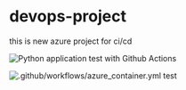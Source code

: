 # devops-project
this is new azure project for ci/cd 

![Python application test with Github Actions](https://github.com/werstatyw/devops-project/workflows/Python%20application%20test%20with%20Github%20Actions/badge.svg)

![.github/workflows/azure_container.yml](https://github.com/werstatyw/devops-project/workflows/.github/workflows/azure_container.yml/badge.svg)
test
